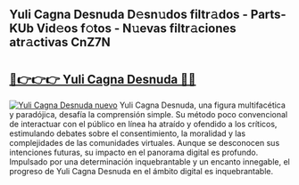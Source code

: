 ## Yuli Cagna Desnuda D𝚎sn𝚞dos filtr𝚊dos - Parts-KUb Vid𝚎os f𝚘tos - N𝚞evas filtr𝚊ciones atr𝚊ctivas CnZ7N

# <h2><a href="http://mbc0pf.tromn.icu/?c=Yuli+Cagna+Desnuda">🔗👉👉👉 Yuli Cagna Desnuda 🔗🔗</a></h2>

[![Yuli Cagna Desnuda nuevo](https://i.imgur.com/pEAQMta.gif)](http://mbc0pf.tromn.icu/?c=Yuli+Cagna+Desnuda)
Yuli Cagna Desnuda, una figura multifacética y paradójica, desafía la comprensión simple. Su método poco convencional de interactuar con el público en línea ha atraído y ofendido a los críticos, estimulando debates sobre el consentimiento, la moralidad y las complejidades de las comunidades virtuales. Aunque se desconocen sus intenciones futuras, su impacto en el panorama digital es profundo. Impulsado por una determinación inquebrantable y un encanto innegable, el progreso de Yuli Cagna Desnuda en el ámbito digital es inquebrantable.
